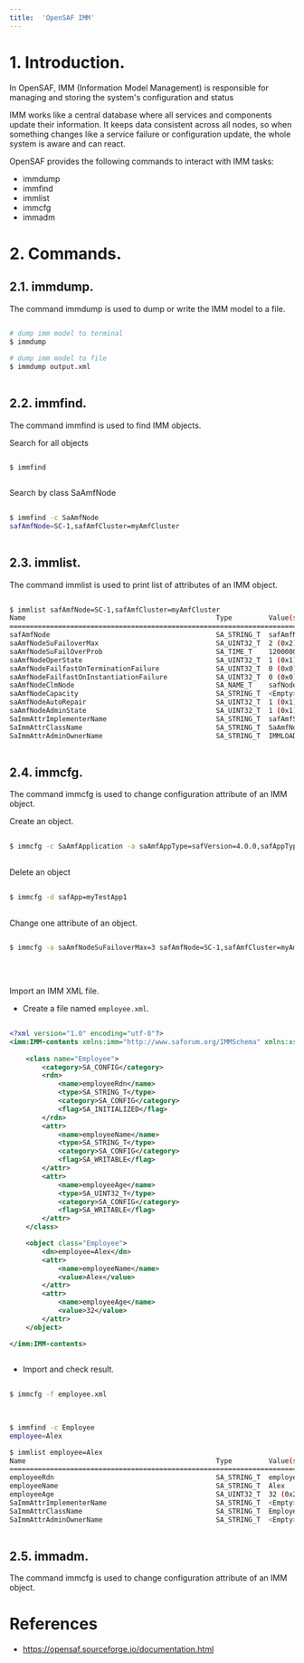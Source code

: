 ```yaml
---
title:  'OpenSAF IMM'
---
```



# 1. Introduction.
In OpenSAF, IMM (Information Model Management) is responsible for managing and storing the system's configuration and status

IMM works like a central database where all services and components update their information. It keeps data consistent across all nodes, so when something changes like a service failure or configuration update, the whole system is aware and can react.

OpenSAF provides the following commands to interact with IMM tasks:  

- immdump
- immfind
- immlist
- immcfg
- immadm

# 2. Commands.
## 2.1. immdump.
The command immdump is used to dump or write the IMM model to a file.
```s
  
# dump imm model to terminal
$ immdump

# dump imm model to file
$ immdump output.xml
  
```


## 2.2. immfind.
The command immfind is used to find IMM objects.

Search for all objects
```sh

$ immfind
  
```

Search by class SaAmfNode
```sh
  
$ immfind -c SaAmfNode
safAmfNode=SC-1,safAmfCluster=myAmfCluster
  
```

## 2.3. immlist.
The command immlist is used to print list of attributes of an IMM object.

```sh
  
$ immlist safAmfNode=SC-1,safAmfCluster=myAmfCluster
Name                                               Type         Value(s)
========================================================================
safAmfNode                                         SA_STRING_T  safAmfNode=SC-1 
saAmfNodeSuFailoverMax                             SA_UINT32_T  2 (0x2)
saAmfNodeSuFailOverProb                            SA_TIME_T    1200000000000
saAmfNodeOperState                                 SA_UINT32_T  1 (0x1)
saAmfNodeFailfastOnTerminationFailure              SA_UINT32_T  0 (0x0)
saAmfNodeFailfastOnInstantiationFailure            SA_UINT32_T  0 (0x0)
saAmfNodeClmNode                                   SA_NAME_T    safNode=SC-1,safCluster=myClmCluster (36) 
saAmfNodeCapacity                                  SA_STRING_T  <Empty>
saAmfNodeAutoRepair                                SA_UINT32_T  1 (0x1)
saAmfNodeAdminState                                SA_UINT32_T  1 (0x1)
SaImmAttrImplementerName                           SA_STRING_T  safAmfService 
SaImmAttrClassName                                 SA_STRING_T  SaAmfNode 
SaImmAttrAdminOwnerName                            SA_STRING_T  IMMLOADER
  
```


## 2.4. immcfg.
The command immcfg is used to change configuration attribute of an IMM object.

Create an object.
```sh
  
$ immcfg -c SaAmfApplication -a saAmfAppType=safVersion=4.0.0,safAppType=OpenSafApplicationType safApp=myTestApp1
  
```

Delete an object
```sh
  
$ immcfg -d safApp=myTestApp1
  
```

Change one attribute of an object.
```sh
  
$ immcfg -a saAmfNodeSuFailoverMax=3 safAmfNode=SC-1,safAmfCluster=myAmfCluster
  
```

<br>

Import an IMM XML file.

- Create a file named `employee.xml`.
```xml
  
<?xml version="1.0" encoding="utf-8"?>
<imm:IMM-contents xmlns:imm="http://www.saforum.org/IMMSchema" xmlns:xsi="http://www.w3.org/2001/XMLSchema-instance" xsi:noNamespaceSchemaLocation="SAI-AIS-IMM-XSD-A.01.01.xsd">
    
    <class name="Employee">
        <category>SA_CONFIG</category>
        <rdn>
            <name>employeeRdn</name>
            <type>SA_STRING_T</type>
            <category>SA_CONFIG</category>
            <flag>SA_INITIALIZED</flag>
        </rdn>
        <attr>
            <name>employeeName</name>
            <type>SA_STRING_T</type>
            <category>SA_CONFIG</category>
            <flag>SA_WRITABLE</flag>
        </attr>
        <attr>
            <name>employeeAge</name>
            <type>SA_UINT32_T</type>
            <category>SA_CONFIG</category>
            <flag>SA_WRITABLE</flag>
        </attr>               
    </class>

    <object class="Employee">
        <dn>employee=Alex</dn>
        <attr>
            <name>employeeName</name>
            <value>Alex</value>
        </attr>
        <attr>
            <name>employeeAge</name>
            <value>32</value>
        </attr>
    </object>

</imm:IMM-contents>
  
```

- Import and check result.
```sh
  
$ immcfg -f employee.xml
  
```
```sh
  
$ immfind -c Employee
employee=Alex

$ immlist employee=Alex
Name                                               Type         Value(s)
========================================================================
employeeRdn                                        SA_STRING_T  employee=Alex 
employeeName                                       SA_STRING_T  Alex 
employeeAge                                        SA_UINT32_T  32 (0x20)
SaImmAttrImplementerName                           SA_STRING_T  <Empty>
SaImmAttrClassName                                 SA_STRING_T  Employee 
SaImmAttrAdminOwnerName                            SA_STRING_T  <Empty>
  
```

## 2.5. immadm.
The command immcfg is used to change configuration attribute of an IMM object.

# References
- https://opensaf.sourceforge.io/documentation.html

